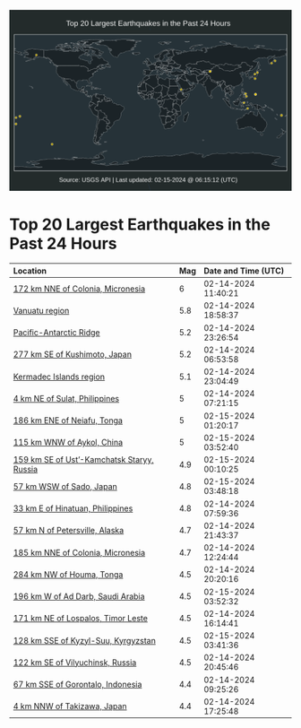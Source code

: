 ![Map](./map.png)

# Top 20 Largest Earthquakes in the Past 24 Hours

| Location | Mag | Date and Time (UTC) |
|:---|:---|:---|
| [172 km NNE of Colonia, Micronesia](https://earthquake.usgs.gov/earthquakes/eventpage/us7000lz5f) | 6 | 02-14-2024 11:40:21 |
| [Vanuatu region](https://earthquake.usgs.gov/earthquakes/eventpage/us7000lz8a) | 5.8 | 02-14-2024 18:58:37 |
| [Pacific-Antarctic Ridge](https://earthquake.usgs.gov/earthquakes/eventpage/us7000lz9s) | 5.2 | 02-14-2024 23:26:54 |
| [277 km SE of Kushimoto, Japan](https://earthquake.usgs.gov/earthquakes/eventpage/us7000lz3s) | 5.2 | 02-14-2024 06:53:58 |
| [Kermadec Islands region](https://earthquake.usgs.gov/earthquakes/eventpage/us7000lz9l) | 5.1 | 02-14-2024 23:04:49 |
| [4 km NE of Sulat, Philippines](https://earthquake.usgs.gov/earthquakes/eventpage/us7000lz43) | 5 | 02-14-2024 07:21:15 |
| [186 km ENE of Neiafu, Tonga](https://earthquake.usgs.gov/earthquakes/eventpage/us7000lzam) | 5 | 02-15-2024 01:20:17 |
| [115 km WNW of Aykol, China](https://earthquake.usgs.gov/earthquakes/eventpage/us7000lzbd) | 5 | 02-15-2024 03:52:40 |
| [159 km SE of Ust’-Kamchatsk Staryy, Russia](https://earthquake.usgs.gov/earthquakes/eventpage/us7000lza4) | 4.9 | 02-15-2024 00:10:25 |
| [57 km WSW of Sado, Japan](https://earthquake.usgs.gov/earthquakes/eventpage/us7000lzbc) | 4.8 | 02-15-2024 03:48:18 |
| [33 km E of Hinatuan, Philippines](https://earthquake.usgs.gov/earthquakes/eventpage/us7000lz4c) | 4.8 | 02-14-2024 07:59:36 |
| [57 km N of Petersville, Alaska](https://earthquake.usgs.gov/earthquakes/eventpage/ak02422ry0ln) | 4.7 | 02-14-2024 21:43:37 |
| [185 km NNE of Colonia, Micronesia](https://earthquake.usgs.gov/earthquakes/eventpage/us7000lz5n) | 4.7 | 02-14-2024 12:24:44 |
| [284 km NW of Houma, Tonga](https://earthquake.usgs.gov/earthquakes/eventpage/us7000lz8n) | 4.5 | 02-14-2024 20:20:16 |
| [196 km W of Ad Darb, Saudi Arabia](https://earthquake.usgs.gov/earthquakes/eventpage/us7000lzbe) | 4.5 | 02-15-2024 03:52:32 |
| [171 km NE of Lospalos, Timor Leste](https://earthquake.usgs.gov/earthquakes/eventpage/us7000lz7r) | 4.5 | 02-14-2024 16:14:41 |
| [128 km SSE of Kyzyl-Suu, Kyrgyzstan](https://earthquake.usgs.gov/earthquakes/eventpage/us7000lzbb) | 4.5 | 02-15-2024 03:41:36 |
| [122 km SE of Vilyuchinsk, Russia](https://earthquake.usgs.gov/earthquakes/eventpage/us7000lz8p) | 4.5 | 02-14-2024 20:45:46 |
| [67 km SSE of Gorontalo, Indonesia](https://earthquake.usgs.gov/earthquakes/eventpage/us7000lz55) | 4.4 | 02-14-2024 09:25:26 |
| [4 km NNW of Takizawa, Japan](https://earthquake.usgs.gov/earthquakes/eventpage/us7000lz80) | 4.4 | 02-14-2024 17:25:48 |
